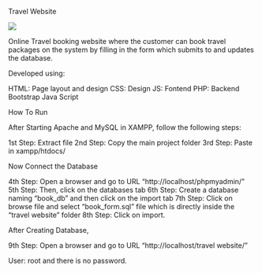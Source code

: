 Travel Website

![](https://user-images.githubusercontent.com/115295850/199514607-2dc1c933-8836-431a-88aa-37c068fe5fa8.gif)

Online Travel booking website where the customer can book travel packages on the system by filling in the form which submits to and updates the database. 

Developed using:

HTML: Page layout and design
CSS: Design
JS: Fontend
PHP: Backend
Bootstrap
Java Script

How To Run

After Starting Apache and MySQL in XAMPP, follow the following steps:

1st Step: Extract file
2nd Step: Copy the main project folder
3rd Step: Paste in xampp/htdocs/

Now Connect the Database

4th Step: Open a browser and go to URL “http://localhost/phpmyadmin/”
5th Step: Then, click on the databases tab
6th Step: Create a database naming “book_db” and then click on the import tab
7th Step: Click on browse file and select “book_form.sql” file which is directly inside the “travel website” folder
8th Step: Click on import.

After Creating Database,

9th Step: Open a browser and go to URL “http://localhost/travel website/”

User: root and there is no password.
